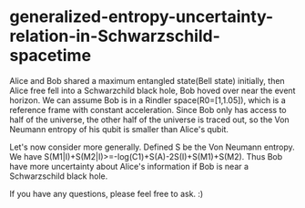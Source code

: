 # generalized-entropy-uncertainty-relation-in-Schwarzschild-spacetime

Alice and Bob shared a maximum entangled state(Bell state) initially, then Alice free fell into a Schwarzchild black hole, Bob hoved over near the event horizon. We can assume Bob is in a Rindler space(R0=[1,1.05]), which is a reference frame with constant acceleration. Since Bob only has access to half of the universe, the other half of the universe is traced out, so the Von Neumann entropy of his qubit is smaller than Alice's qubit.

Let's now consider more generally. Defined S be the Von Neumann entropy. We have S(M1|I)+S(M2|I)>=-log(C1)+S(A)-2S(I)+S(M1)+S(M2). Thus Bob have more uncertainty about Alice's information if Bob is near a Schwarzschild black hole.

If you have any questions, please feel free to ask. :)
